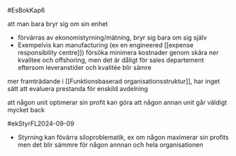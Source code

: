 
#EsBokKap6 

att man bara bryr sig om sin enhet
- förvärras av ekonomistyrning/mätning, bryr sig bara om sig själv
- Exempelvis kan manufacturing (ex en engineered [[expense responsibility centre]]) försöka minimera kostnader genom skära ner kvalitee och offshoring, men det är dåligt för sales departement eftersom leveranstider och kvalitée blir sämre

mer framträdande i [[Funktionsbaserad organisationsstruktur]], har inget sätt att evaluera prestanda för enskild avdelning


att någon unit optimerar sin profit kan göra att någon annan unit går väldigt mycket back


#ekStyrFL2024-09-09 
- Styrning kan fövärra siloproblematik, ex om någon maximerar sin profits men det blir sämmre för någon annnan och hela organisationen

